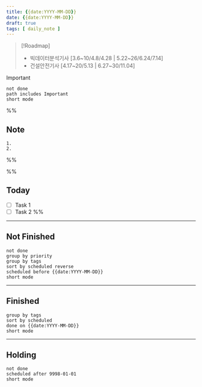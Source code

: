 ```yaml
---
title: {{date:YYYY-MM-DD}}
date: {{date:YYYY-MM-DD}}
draft: true
tags: [ daily_note ]
---
```


> [!Roadmap] 
> - 빅데이터분석기사 [3.6~10/4.8/4.28 | 5.22~26/6.24/7.14]
> - 건설안전기사 [4.17~20/5.13 | 6.27~30/11.04]

> [!important] 
> ```tasks
> not done
> path includes Important
> short mode
> ```

%%
## Note
	1. 
	2. 
 
%%

%%
## Today
- [ ] Task 1
- [ ] Task 2
%%

---
## Not Finished
```tasks
not done
group by priority
group by tags
sort by scheduled reverse
scheduled before {{date:YYYY-MM-DD}}
short mode
```
---
## Finished
```tasks
group by tags
sort by scheduled
done on {{date:YYYY-MM-DD}}
short mode
```
---
## Holding
```tasks
not done
scheduled after 9998-01-01
short mode
```